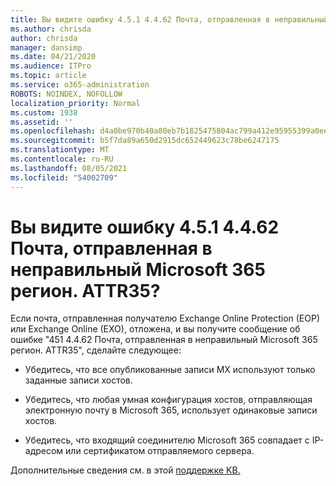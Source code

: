 ```yaml
---
title: Вы видите ошибку 4.5.1 4.4.62 Почта, отправленная в неправильный Microsoft 365 регион. ATTR35?
ms.author: chrisda
author: chrisda
manager: dansimp
ms.date: 04/21/2020
ms.audience: ITPro
ms.topic: article
ms.service: o365-administration
ROBOTS: NOINDEX, NOFOLLOW
localization_priority: Normal
ms.custom: 1938
ms.assetid: ''
ms.openlocfilehash: d4a0be970b40a80eb7b1825475804ac799a412e95955399a0ee120ae0d2a12df
ms.sourcegitcommit: b5f7da89a650d2915dc652449623c78be6247175
ms.translationtype: MT
ms.contentlocale: ru-RU
ms.lasthandoff: 08/05/2021
ms.locfileid: "54002709"
---
```

# <a name="are-you-seeing-error-451-4462-mail-sent-to-the-wrong-microsoft-365-region-attr35"></a>Вы видите ошибку 4.5.1 4.4.62 Почта, отправленная в неправильный Microsoft 365 регион. ATTR35?

Если почта, отправленная получателю Exchange Online Protection (EOP) или Exchange Online (EXO), отложена, и вы получите сообщение об ошибке "451 4.4.62 Почта, отправленная в неправильный Microsoft 365 регион. ATTR35", сделайте следующее:

- Убедитесь, что все опубликованные записи MX используют только заданные записи хостов.

- Убедитесь, что любая умная конфигурация хостов, отправляющая электронную почту в Microsoft 365, использует одинаковые записи хостов.

- Убедитесь, что входящий соединителю Microsoft 365 совпадает с IP-адресом или сертификатом отправляемого сервера.

Дополнительные сведения см. в этой [поддержке KB.](https://support.microsoft.com/help/4057301/attr35-response-code-when-mail-is-sent-to-eop-exo)

